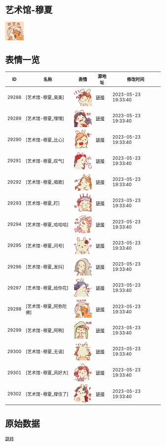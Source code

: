 # 艺术馆-穆夏

<img src="./cover.png" height="60" alt="cover" />

# 表情一览

|ID|名称|表情|源地址|修改时间|
|----|----|----|----|----|
|29288|[艺术馆-穆夏_臭美]|<img src="./pic/029288_%5B艺术馆-穆夏_臭美%5D.png" height="60" alt="臭美"/>|[链接](https://i0.hdslb.com/bfs/garb/f8760c3a3ca1082ee13ca3a501407964b4f80833.png)|2023-05-23 19:33:40|
|29289|[艺术馆-穆夏_嘿嘿]|<img src="./pic/029289_%5B艺术馆-穆夏_嘿嘿%5D.png" height="60" alt="嘿嘿"/>|[链接](https://i0.hdslb.com/bfs/garb/1f8000dba65c7aeff2903ebf3d1f158190f3c34e.png)|2023-05-23 19:33:40|
|29290|[艺术馆-穆夏_比心]|<img src="./pic/029290_%5B艺术馆-穆夏_比心%5D.png" height="60" alt="比心"/>|[链接](https://i0.hdslb.com/bfs/garb/c00f1db5c90af8196a91909f97ff31fd9a76ee7f.png)|2023-05-23 19:33:40|
|29291|[艺术馆-穆夏_叹气]|<img src="./pic/029291_%5B艺术馆-穆夏_叹气%5D.png" height="60" alt="叹气"/>|[链接](https://i0.hdslb.com/bfs/garb/e8291ddbff88621d7a40a1b5afc72abd8c4fd527.png)|2023-05-23 19:33:40|
|29292|[艺术馆-穆夏_唱歌]|<img src="./pic/029292_%5B艺术馆-穆夏_唱歌%5D.png" height="60" alt="唱歌"/>|[链接](https://i0.hdslb.com/bfs/garb/c89081c456b979f57c115c6769c21298a6b86325.png)|2023-05-23 19:33:40|
|29293|[艺术馆-穆夏_盯]|<img src="./pic/029293_%5B艺术馆-穆夏_盯%5D.png" height="60" alt="盯"/>|[链接](https://i0.hdslb.com/bfs/garb/1138e25615452011d62c20cae9287e41b1cfb898.png)|2023-05-23 19:33:40|
|29294|[艺术馆-穆夏_哈哈哈]|<img src="./pic/029294_%5B艺术馆-穆夏_哈哈哈%5D.png" height="60" alt="哈哈哈"/>|[链接](https://i0.hdslb.com/bfs/garb/7421039f32872f28f95cae3576f9df9f8dd190e2.png)|2023-05-23 19:33:40|
|29295|[艺术馆-穆夏_问号]|<img src="./pic/029295_%5B艺术馆-穆夏_问号%5D.png" height="60" alt="问号"/>|[链接](https://i0.hdslb.com/bfs/garb/64a3aebe0f1e0b9df639728b73a128690fc02c4d.png)|2023-05-23 19:33:40|
|29296|[艺术馆-穆夏_发抖]|<img src="./pic/029296_%5B艺术馆-穆夏_发抖%5D.png" height="60" alt="发抖"/>|[链接](https://i0.hdslb.com/bfs/garb/1f8105cfae6eb9bf530f37cb95808efab12168c6.png)|2023-05-23 19:33:40|
|29297|[艺术馆-穆夏_给你花]|<img src="./pic/029297_%5B艺术馆-穆夏_给你花%5D.png" height="60" alt="给你花"/>|[链接](https://i0.hdslb.com/bfs/garb/dda8fae5f5ca5faa611083838e6270e42a1cdfd0.png)|2023-05-23 19:33:40|
|29298|[艺术馆-穆夏_阿弥陀佛]|<img src="./pic/029298_%5B艺术馆-穆夏_阿弥陀佛%5D.png" height="60" alt="阿弥陀佛"/>|[链接](https://i0.hdslb.com/bfs/garb/f0458951ac26c2168780ca1aed3cf9c02ca512b5.png)|2023-05-23 19:33:40|
|29299|[艺术馆-穆夏_阿咧]|<img src="./pic/029299_%5B艺术馆-穆夏_阿咧%5D.png" height="60" alt="阿咧"/>|[链接](https://i0.hdslb.com/bfs/garb/11aeb527a8d46ab169d7b1093790ba68699b890b.png)|2023-05-23 19:33:40|
|29300|[艺术馆-穆夏_无语]|<img src="./pic/029300_%5B艺术馆-穆夏_无语%5D.png" height="60" alt="无语"/>|[链接](https://i0.hdslb.com/bfs/garb/9ab8d00b3d8559298ffbdf71767a0b2ecbcceff4.png)|2023-05-23 19:33:40|
|29301|[艺术馆-穆夏_风好大]|<img src="./pic/029301_%5B艺术馆-穆夏_风好大%5D.png" height="60" alt="风好大"/>|[链接](https://i0.hdslb.com/bfs/garb/6b06478dcd93463910995eb2c28e7f3d4e3eae2a.png)|2023-05-23 19:33:40|
|29302|[艺术馆-穆夏_撑住了]|<img src="./pic/029302_%5B艺术馆-穆夏_撑住了%5D.png" height="60" alt="撑住了"/>|[链接](https://i0.hdslb.com/bfs/garb/80de6e7fed23bda915bc77d6cc553e95f202cf80.png)|2023-05-23 19:33:40|

# 原始数据

[跳转](./raw.json)

